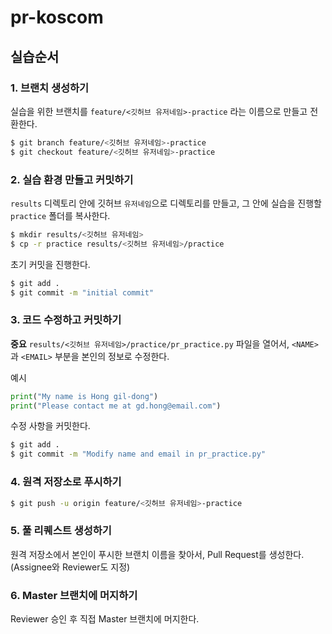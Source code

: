 # pr-koscom

## 실습순서

### 1. 브랜치 생성하기
실습을 위한 브랜치를 `feature/<깃허브 유저네임>-practice` 라는 이름으로 만들고 전환한다.
```bash
$ git branch feature/<깃허브 유저네임>-practice
$ git checkout feature/<깃허브 유저네임>-practice
```

### 2. 실습 환경 만들고 커밋하기
`results` 디렉토리 안에 깃허브 `유저네임`으로 디렉토리를 만들고, 그 안에 실습을 진행할 `practice` 폴더를 복사한다.

```bash
$ mkdir results/<깃허브 유저네임>
$ cp -r practice results/<깃허브 유저네임>/practice
```

초기 커밋을 진행한다.
```bash
$ git add .
$ git commit -m "initial commit"
```

### 3. 코드 수정하고 커밋하기
**중요** `results/<깃허브 유저네임>/practice/pr_practice.py` 파일을 열어서, `<NAME>`과 `<EMAIL>` 부분을 본인의 정보로 수정한다.

예시
```python
print("My name is Hong gil-dong")
print("Please contact me at gd.hong@email.com")
```

수정 사항을 커밋한다.
```bash
$ git add .
$ git commit -m "Modify name and email in pr_practice.py"
```

### 4. 원격 저장소로 푸시하기
```bash
$ git push -u origin feature/<깃허브 유저네임>-practice
```

### 5. 풀 리퀘스트 생성하기
원격 저장소에서 본인이 푸시한 브랜치 이름을 찾아서, Pull Request를 생성한다.
(Assignee와 Reviewer도 지정)

### 6. Master 브랜치에 머지하기
Reviewer 승인 후 직접 Master 브랜치에 머지한다.